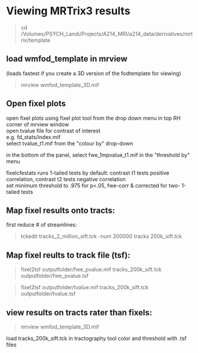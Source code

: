 # Viewing MRTrix3 results

> cd /Volumes/PSYCH_Landi/Projects/A214_MRI/a214_data/derivatives/mrtrix/template

## load wmfod_template in mrview 

(loads fastest if you create a 3D version of the fodtemplate for viewing)

> mrview wmfod_template_3D.mif

## Open fixel plots

open fixel plots using fixel plot tool from the drop down menu in top RH corner of mrview window  
open tvalue file for contrast of interest  
e.g. fd_stats/index.mif  
select tvalue_t1.mif from the "colour by" drop-down  

in the bottom of the panel, select fwe_1mpvalue_t1.mif in the "threshold by" menu

fixelcfestats runs 1-tailed tests by default: contrast t1 tests positive correlation, contrast t2 tests negative correlation  
set minimum threshold to .975 for p<.05, fwe-corr & corrected for two- 1-tailed tests


## Map fixel results onto tracts:
first reduce # of streamlines:  
> tckedit tracks_2_million_sift.tck -num 200000 tracks 200k_sift.tck

## Map fixel reults to track file (tsf):
> fixel2tsf outputfolder/fwe_pvalue.mif tracks_200k_sift.tck outputfolder/fwe_pvalue.tsf

> fixel2tsf outputfolder/tvalue.mif tracks_200k_sift.tck outputfolder/tvalue.tsf

## view results on tracts rater than fixels:

> mrview wmfod_template_3D.mif

load tracks_200k_sift.tck in tractography tool
color and threshold with .tsf files

